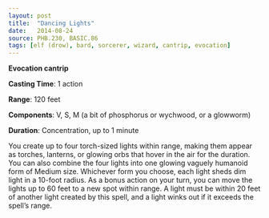 ```yaml
---
layout: post
title:  "Dancing Lights"
date:   2014-08-24
source: PHB.230, BASIC.86
tags: [elf (drow), bard, sorcerer, wizard, cantrip, evocation]
---
```


**Evocation cantrip**

**Casting Time**: 1 action

**Range**: 120 feet

**Components**: V, S, M (a bit of phosphorus or wychwood, or a glowworm)

**Duration**: Concentration, up to 1 minute

You create up to four torch-sized lights within range, making them appear as torches, lanterns, or glowing orbs that hover in the air for the duration. You can also combine the four lights into one glowing vaguely humanoid form of Medium size. Whichever form you choose, each light sheds dim light in a 10-foot radius. As a bonus action on your turn, you can move the lights up to 60 feet to a new spot within range. A light must be within 20 feet of another light created by this spell, and a light winks out if it exceeds the spell’s range.
